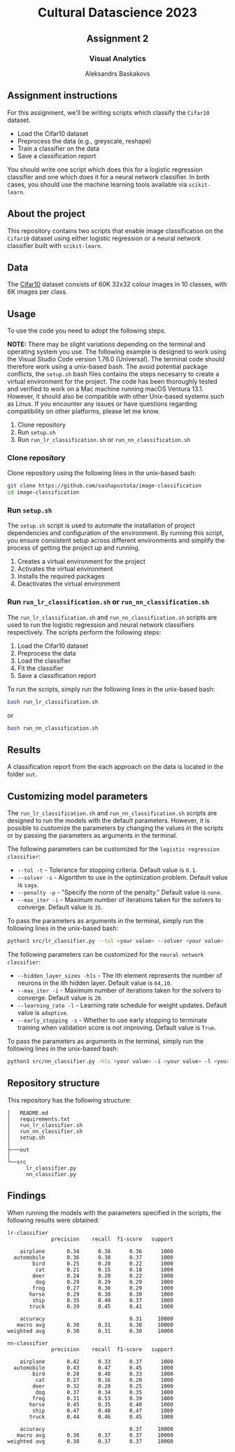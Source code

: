 <!-- PROJECT LOGO -->
<br />
<p align="center">
  <h1 align="center">Cultural Datascience 2023</h1> 
  <h2 align="center">Assignment 2</h2> 
  <h3 align="center">Visual Analytics</h3> 


  <p align="center">
    Aleksandrs Baskakovs
  </p>
</p>


<!-- Assignment instructions -->
## Assignment instructions
For this assignment, we'll be writing scripts which classify the ```Cifar10``` dataset.

- Load the Cifar10 dataset
- Preprocess the data (e.g., greyscale, reshape)
- Train a classifier on the data
- Save a classification report

You should write one script which does this for a logistic regression classifier and one which does it for a neural network classifier. In both cases, you should use the machine learning tools available via ```scikit-learn```.

<!-- ABOUT THE PROJECT -->
## About the project
This repository contains two scripts that enable image classification on the ```Cifar10``` dataset using either logistic regression or a neural network classifier built with ```scikit-learn```.

<!-- Data -->
## Data
The [Cifar10](https://www.cs.toronto.edu/~kriz/cifar.html) dataset consists of 60K 32x32 colour images in 10 classes, with 6K images per class.

<!-- USAGE -->
## Usage
To use the code you need to adopt the following steps.

**NOTE:** There may be slight variations depending on the terminal and operating system you use. The following example is designed to work using the Visual Studio Code version 1.76.0 (Universal). The terminal code should therefore work using a unix-based bash. The avoid potential package conflicts, the ```setup.sh``` bash files contains the steps necesarry to create a virtual environment for the project. The code has been thoroughly tested and verified to work on a Mac machine running macOS Ventura 13.1. However, it should also be compatible with other Unix-based systems such as Linux. If you encounter any issues or have questions regarding compatibility on other platforms, please let me know.

1. Clone repository
2. Run ``setup.sh``
3. Run ```run_lr_classification.sh``` or ```run_nn_classification.sh```

### Clone repository

Clone repository using the following lines in the unix-based bash:

```bash
git clone https://github.com/sashapustota/image-classification
cd image-classification
```

### Run ```setup.sh```

The ``setup.sh`` script is used to automate the installation of project dependencies and configuration of the environment. By running this script, you ensure consistent setup across different environments and simplify the process of getting the project up and running.

1. Creates a virtual environment for the project
2. Activates the virtual environment
3. Installs the required packages
4. Deactivates the virtual environment

### Run ```run_lr_classification.sh``` or ```run_nn_classification.sh```

The ```run_lr_classification.sh``` and ```run_nn_classification.sh``` scripts are used to run the logistic regression and neural network classifiers respectively. The scripts perform the following steps:

1. Load the Cifar10 dataset
2. Preprocess the data
3. Load the classifier
4. Fit the classifier
5. Save a classification report

To run the scripts, simply run the following lines in the unix-based bash:

```bash
bash run_lr_classification.sh
```

or

```bash
bash run_nn_classification.sh
```

## Results

A classification report from the each approach on the data is located in the folder ```out```.

## Customizing model parameters

The ```run_lr_classification.sh``` and ```run_nn_classification.sh``` scripts are designed to run the models with the default parameters. However, it is possible to customize the parameters by changing the values in the scripts or by passing the parameters as arguments in the terminal.

The following parameters can be customized for the ```logistic regression classifier```:

* ```--tol -t``` - Tolerance for stopping criteria. Default value is ```0.1```.
* ```--solver -s``` - Algorithm to use in the optimization problem. Default value is ```saga```.
* ```--penalty -p``` - "Specify the norm of the penalty." Default value is ```none```.
* ```--max_iter -i``` - Maximum number of iterations taken for the solvers to converge. Default value is ```35```.

To pass the parameters as arguments in the terminal, simply run the following lines in the unix-based bash:

```bash
python3 src/lr_classifier.py --tol <your value> --solver <your value> --penalty <your value> --max_iter <your value>
```

The following parameters can be customized for the ```neural network classifier```:

* ```--hidden_layer_sizes -hls``` - The ith element represents the number of neurons in the ith hidden layer. Default value is ```64,10```.
* ```--max_iter -i``` - Maximum number of iterations taken for the solvers to converge. Default value is ```20```.
* ```--learning_rate -l``` - Learning rate schedule for weight updates. Default value is ```adaptive```.
* ```--early_stopping -s``` - Whether to use early stopping to terminate training when validation score is not improving. Default value is ```True```.

To pass the parameters as arguments in the terminal, simply run the following lines in the unix-based bash:

```bash
python3 src/nn_classifier.py -hls <your value> -i <your value> -l <your value> -s <your value>
```

<!-- REPOSITORY STRUCTURE -->
## Repository structure
This repository has the following structure:
```
│   README.md
│   requirements.txt
│   run_lr_classifier.sh
│   run_nn_classifier.sh
│   setup.sh
│
├───out
│
└──src
      lr_classifier.py
      nn_classifier.py

```
<!-- REPOSITORY STRUCTURE -->
## Findings

When running the models with the parameters specified in the scripts, the following results were obtained:

```
lr-classifier
              precision    recall  f1-score   support

    airplane       0.34      0.38      0.36      1000
  automobile       0.36      0.38      0.37      1000
        bird       0.25      0.20      0.22      1000
         cat       0.21      0.15      0.18      1000
        deer       0.24      0.20      0.22      1000
         dog       0.29      0.29      0.29      1000
        frog       0.27      0.30      0.29      1000
       horse       0.29      0.30      0.30      1000
        ship       0.35      0.40      0.37      1000
       truck       0.39      0.45      0.41      1000

    accuracy                           0.31     10000
   macro avg       0.30      0.31      0.30     10000
weighted avg       0.30      0.31      0.30     10000
```
```
nn-classifier
              precision    recall  f1-score   support

    airplane       0.42      0.33      0.37      1000
  automobile       0.43      0.47      0.45      1000
        bird       0.28      0.40      0.33      1000
         cat       0.27      0.16      0.20      1000
        deer       0.32      0.20      0.25      1000
         dog       0.37      0.34      0.35      1000
        frog       0.31      0.53      0.39      1000
       horse       0.45      0.35      0.40      1000
        ship       0.47      0.48      0.47      1000
       truck       0.44      0.46      0.45      1000

    accuracy                           0.37     10000
   macro avg       0.38      0.37      0.37     10000
weighted avg       0.38      0.37      0.37     10000
```